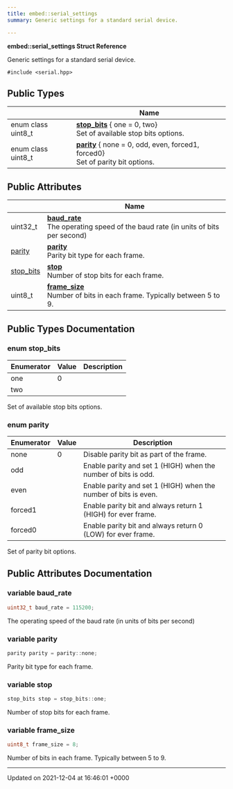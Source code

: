 ```yaml
---
title: embed::serial_settings
summary: Generic settings for a standard serial device.  

---
```


**embed::serial_settings Struct Reference**

Generic settings for a standard serial device. 


`#include <serial.hpp>`

## Public Types

|                | Name           |
| -------------- | -------------- |
| enum class uint8_t | **[stop_bits](classes/structembed_1_1serial__settings/#enum-stop-bits)** { one = 0, two}<br>Set of available stop bits options.  |
| enum class uint8_t | **[parity](classes/structembed_1_1serial__settings/#enum-parity)** { none = 0, odd, even, forced1, forced0}<br>Set of parity bit options.  |

## Public Attributes

|                | Name           |
| -------------- | -------------- |
| uint32_t | **[baud_rate](classes/structembed_1_1serial__settings/#variable-baud-rate)** <br>The operating speed of the baud rate (in units of bits per second)  |
| [parity](classes/structembed_1_1serial__settings/#enum-parity) | **[parity](classes/structembed_1_1serial__settings/#variable-parity)** <br>Parity bit type for each frame.  |
| [stop_bits](classes/structembed_1_1serial__settings/#enum-stop-bits) | **[stop](classes/structembed_1_1serial__settings/#variable-stop)** <br>Number of stop bits for each frame.  |
| uint8_t | **[frame_size](classes/structembed_1_1serial__settings/#variable-frame-size)** <br>Number of bits in each frame. Typically between 5 to 9.  |

## Public Types Documentation

### enum stop_bits

| Enumerator | Value | Description |
| ---------- | ----- | ----------- |
| one | 0|   |
| two | |   |



Set of available stop bits options. 

### enum parity

| Enumerator | Value | Description |
| ---------- | ----- | ----------- |
| none | 0| Disable parity bit as part of the frame.   |
| odd | | Enable parity and set 1 (HIGH) when the number of bits is odd.   |
| even | | Enable parity and set 1 (HIGH) when the number of bits is even.   |
| forced1 | | Enable parity bit and always return 1 (HIGH) for ever frame.   |
| forced0 | | Enable parity bit and always return 0 (LOW) for ever frame.   |



Set of parity bit options. 

## Public Attributes Documentation

### variable baud_rate

```cpp
uint32_t baud_rate = 115200;
```

The operating speed of the baud rate (in units of bits per second) 

### variable parity

```cpp
parity parity = parity::none;
```

Parity bit type for each frame. 

### variable stop

```cpp
stop_bits stop = stop_bits::one;
```

Number of stop bits for each frame. 

### variable frame_size

```cpp
uint8_t frame_size = 8;
```

Number of bits in each frame. Typically between 5 to 9. 

-------------------------------

Updated on 2021-12-04 at 16:46:01 +0000